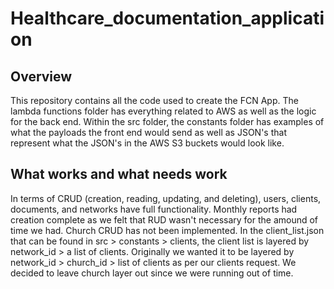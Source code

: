 # Healthcare_documentation_application
## Overview
This repository contains all the code used to create the FCN App. The lambda functions folder has everything
related to AWS as well as the logic for the back end. Within the src folder, the constants folder has examples
of what the payloads the front end would send as well as JSON's that represent what the JSON's in the AWS S3 buckets
would look like.

## What works and what needs work
In terms of CRUD (creation, reading, updating, and deleting), users, clients, documents, and networks have full
functionality. Monthly reports had creation complete as we felt that RUD wasn't necessary for the amound of time
we had. Church CRUD has not been implemented. In the client_list.json that can be found in src > constants > clients,
the client list is layered by network_id > a list of clients. Originally we wanted it to be layered by network_id >
church_id > list of clients as per our clients request. We decided to leave church layer out since we were running out
of time. 

